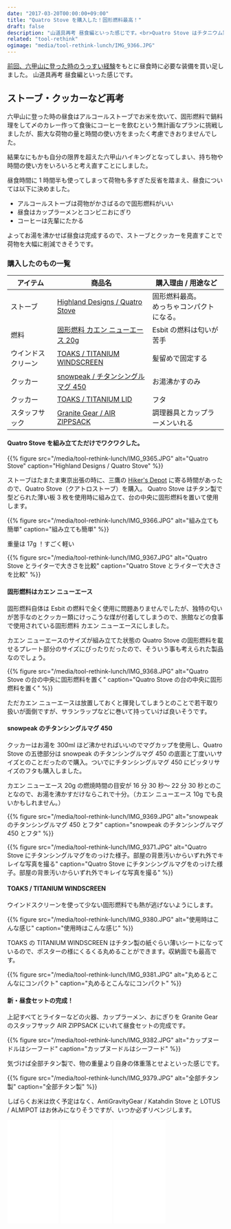 ```yaml
---
date: "2017-03-20T00:00:00+09:00"
title: "Quatro Stove を購入した！固形燃料最高！"
draft: false
description: "山道具再考 昼食編といった感じです。<br>Quatro Stove はチタニウム製で軽くてコンパクトに収納できるストーブです。"
related: "tool-rethink"
ogimage: "media/tool-rethink-lunch/IMG_9366.JPG"
---
```


<!--more-->

[前回、六甲山に登った時のうっすい経験](/post/first-climb/)をもとに昼食時に必要な装備を買い足しました。
山道具再考 昼食編といった感じです。

## ストーブ・クッカーなど再考

六甲山に登った時の昼食はアルコールストーブでお米を炊いて、固形燃料で鍋料理をして〆のカレー作って食後にコーヒーを飲むという無計画なプランに挑戦しましたが、膨大な荷物の量と時間の使い方をまったく考慮できおりませんでした。

結果なにもかも自分の限界を超えた六甲山ハイキングとなってしまい、持ち物や時間の使い方をいろいろと考え直すことにしました。

昼食時間に 1 時間半も使ってしまって荷物も多すぎた反省を踏まえ、昼食については以下に決めました。

- アルコールストーブは荷物がかさばるので固形燃料がいい
- 昼食はカップラーメンとコンビニおにぎり
- コーヒーは先輩にたかる

よってお湯を沸かせば昼食は完成するので、ストーブとクッカーを見直すことで荷物を大幅に削減できそうです。  

### 購入したのもの一覧

| アイテム | 商品名 | 購入理由 / 用途など |
| ------ | ------ | ------ |
| ストーブ | [Highland Designs / Quatro Stove](http://hikersdepot.jp/products/1277.html/) | 固形燃料最高。<br>めっちゃコンパクトになる。 |
| 燃料 | [固形燃料 カエン ニューエース 20g](https://www.amazon.co.jp/dp/B00U3B5Q78/) | Esbit の燃料は匂いが苦手 |
| ウインドスクリーン | [TOAKS / TITANIUM WINDSCREEN](https://www.toaksoutdoor.com/collections/accessory/products/wsc) | 髪留めで固定する |
| クッカー | [snowpeak / チタンシングルマグ 450](https://store.snowpeak.co.jp/item/10053) | お湯沸かすのみ |
| クッカー | [TOAKS / TITANIUM LID](https://www.toaksoutdoor.com/collections/accessory/products/lid-new) | フタ |
| スタッフサック | [Granite Gear / AIR ZIPPSACK](http://www.granitegear.com/air-zippsack.html) | 調理器具とカップラーメンいれる |

#### Quatro Stove を組み立てただけでワクワクした。

{{% figure src="/media/tool-rethink-lunch/IMG_9365.JPG" alt="Quatro Stove" caption="Highland Designs / Quatro Stove" %}}

ストーブはたまたま東京出張の時に、三鷹の [Hiker&#039;s Depot](http://hikersdepot.jp/) に寄る時間があったので、Quatro Stove（クアトロストーブ）を購入。
Quatro Stove はチタン製で型どられた薄い板 3 枚を使用時に組み立て、台の中央に固形燃料を置いて使用します。

{{% figure src="/media/tool-rethink-lunch/IMG_9366.JPG" alt="組み立ても簡単" caption="組み立ても簡単" %}}

重量は 17g ！すごく軽い

{{% figure src="/media/tool-rethink-lunch/IMG_9367.JPG" alt="Quatro Stove とライターで大きさを比較" caption="Quatro Stove とライターで大きさを比較" %}}

#### 固形燃料はカエン ニューエース

固形燃料自体は Esbit の燃料で全く使用に問題ありませんでしたが、独特の匂いが苦手なのとクッカー類にけっこうな煤が付着してしまうので、旅館などの食事で使用されている固形燃料 カエン ニューエースにしました。  

カエン ニューエースのサイズが組み立てた状態の Quatro Stove の固形燃料を載せるプレート部分のサイズにぴったりだったので、そういう事も考えられた製品なのでしょう。

{{% figure src="/media/tool-rethink-lunch/IMG_9368.JPG" alt="Quatro Stove の台の中央に固形燃料を置く" caption="Quatro Stove の台の中央に固形燃料を置く" %}}

ただカエン ニューエースは放置しておくと揮発してしまうとのことで若干取り扱いが面倒ですが、サランラップなどに巻いて持っていけば良いそうです。

#### snowpeak のチタンシングルマグ 450

クッカーはお湯を 300ml ほど沸かせればいいのでマグカップを使用し、Quatro Stove の五徳部分は snowpeak のチタンシングルマグ 450 の底面と丁度いいサイズとのことだったので購入。ついでにチタンシングルマグ 450 にピッタリサイズのフタも購入しました。

カエン ニューエース 20g の燃焼時間の目安が 16 分 30 秒～ 22 分 30 秒とのことなので、お湯を沸かすだけならこれで十分。（カエン ニューエース 10g でも良いかもしれません。）

{{% figure src="/media/tool-rethink-lunch/IMG_9369.JPG" alt="snowpeak のチタンシングルマグ 450 とフタ" caption="snowpeak のチタンシングルマグ 450 とフタ" %}}

{{% figure src="/media/tool-rethink-lunch/IMG_9371.JPG" alt="Quatro Stove にチタンシングルマグをのっけた様子。部屋の背景汚いからいずれ外でキレイな写真を撮る" caption="Quatro Stove にチタンシングルマグをのっけた様子。部屋の背景汚いからいずれ外でキレイな写真を撮る" %}}

#### TOAKS / TITANIUM WINDSCREEN

ウインドスクリーンを使って少ない固形燃料でも熱が逃げないようにします。

{{% figure src="/media/tool-rethink-lunch/IMG_9380.JPG" alt="使用時はこんな感じ" caption="使用時はこんな感じ" %}}

TOAKS の TITANIUM WINDSCREEN はチタン製の紙ぐらい薄いシートになっているので、ポスターの様にくるくる丸めることができます。収納面でも最高です。

{{% figure src="/media/tool-rethink-lunch/IMG_9381.JPG" alt="丸めるとこんなにコンパクト" caption="丸めるとこんなにコンパクト" %}}

#### 新・昼食セットの完成！

上記すべてとライターなどの火器、カップラーメン、おにぎりを Granite Gear のスタッフサック AIR ZIPPSACK にいれて昼食セットの完成です。

{{% figure src="/media/tool-rethink-lunch/IMG_9382.JPG" alt="カップヌードルはシーフード" caption="カップヌードルはシーフード" %}}

気づけば全部チタン製で、物の重量より自身の体重落とせよといった感じです。

{{% figure src="/media/tool-rethink-lunch/IMG_9379.JPG" alt="全部チタン製" caption="全部チタン製" %}}

しばらくお米は炊く予定はなく、AntiGravityGear / Katahdin Stove と LOTUS / ALMIPOT はお休みになりそうですが、いつか必ずリベンジします。

<iframe style="width:120px;height:240px;" marginwidth="0" marginheight="0" scrolling="no" frameborder="0" src="//rcm-fe.amazon-adsystem.com/e/cm?lt1=_blank&bc1=000000&IS2=1&bg1=FFFFFF&fc1=000000&lc1=0000FF&t=hiking-hiking-22&o=9&p=8&l=as4&m=amazon&f=ifr&ref=as_ss_li_til&asins=B00U3B5Q78&linkId=5dd392ad064d8f544c3305d3753bcb7f"></iframe>

<iframe style="width:120px;height:240px;" marginwidth="0" marginheight="0" scrolling="no" frameborder="0" src="//rcm-fe.amazon-adsystem.com/e/cm?lt1=_blank&bc1=000000&IS2=1&bg1=FFFFFF&fc1=000000&lc1=0000FF&t=hiking-hiking-22&o=9&p=8&l=as4&m=amazon&f=ifr&ref=as_ss_li_til&asins=B015WN7FPW&linkId=0a09ed3b629da182685eeed28f7da3c0"></iframe>

<iframe style="width:120px;height:240px;" marginwidth="0" marginheight="0" scrolling="no" frameborder="0" src="//rcm-fe.amazon-adsystem.com/e/cm?lt1=_blank&bc1=000000&IS2=1&bg1=FFFFFF&fc1=000000&lc1=0000FF&t=hiking-hiking-22&o=9&p=8&l=as4&m=amazon&f=ifr&ref=as_ss_li_til&asins=B003AJBHE6&linkId=7bc56b7423a8958786fedad34dec8aeb"></iframe>
